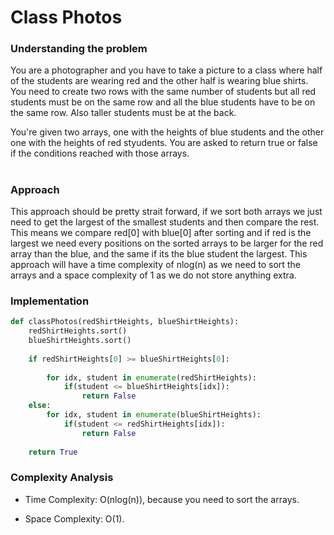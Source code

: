 # Class Photos

### Understanding the problem

You are a photographer and you have to take a picture to a class where half of the students are wearing red and the other half is wearing blue shirts. You need to create two rows with the same number of students but all red students must be on the same row and all the blue students have to be on the same row. Also taller students must be at the back.

You're given two arrays, one with the heights of blue students and the other one with the heights of red styudents. You are asked to return true or false if the conditions reached with those arrays.

#

### Approach 
This approach should be pretty strait forward, if we sort both arrays we just need to get the largest of the smallest students and then compare the rest. This means we compare red[0] with blue[0] after sorting and if red is the largest we need every positions on the sorted arrays to be larger for the red array than the blue, and the same if its the blue student the largest. This approach will have a time complexity of nlog(n) as we need to sort the arrays and a space complexity of 1 as we do not store anything extra.


### Implementation

```python
def classPhotos(redShirtHeights, blueShirtHeights):
	redShirtHeights.sort()
	blueShirtHeights.sort()
	
	if redShirtHeights[0] >= blueShirtHeights[0]:
	
		for idx, student in enumerate(redShirtHeights):
			if(student <= blueShirtHeights[idx]):
				return False
	else:
		for idx, student in enumerate(blueShirtHeights):
			if(student <= redShirtHeights[idx]):
				return False
	
    return True
```

### Complexity Analysis

- Time Complexity: O(nlog(n)), because you need to sort the arrays.

- Space Complexity: O(1).

#
